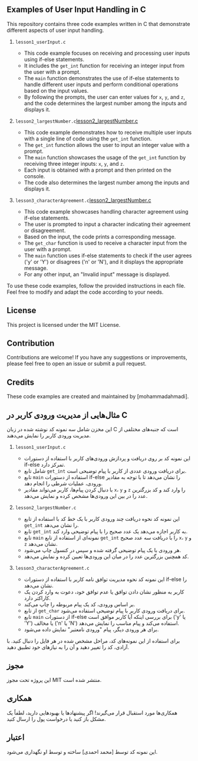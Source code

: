 ## Examples of User Input Handling in C

This repository contains three code examples written in C that demonstrate different aspects of user input handling.

1. `lesson1_userInput.c`
   - This code example focuses on receiving and processing user inputs using if-else statements.
   - It includes the `get_int` function for receiving an integer input from the user with a prompt.
   - The `main` function demonstrates the use of if-else statements to handle different user inputs and perform conditional operations based on the input values.
   - By following the prompts, the user can enter values for `x`, `y`, and `z`, and the code determines the largest number among the inputs and displays it.

2. `lesson2_largestNumber.c`[lesson2_largestNumber.c](lesson2_largestNumber.c)
   - This code example demonstrates how to receive multiple user inputs with a single line of code using the `get_int` function.
   - The `get_int` function allows the user to input an integer value with a prompt.
   - The `main` function showcases the usage of the `get_int` function by receiving three integer inputs: `x`, `y`, and `z`.
   - Each input is obtained with a prompt and then printed on the console.
   - The code also determines the largest number among the inputs and displays it.

3. `lesson3_characterAgreement.c`[lesson2_largestNumber.c](lesson2_largestNumber.c)
   - This code example showcases handling character agreement using if-else statements.
   - The user is prompted to input a character indicating their agreement or disagreement.
   - Based on the input, the code prints a corresponding message.
   - The `get_char` function is used to receive a character input from the user with a prompt.
   - The `main` function uses if-else statements to check if the user agrees ('y' or 'Y') or disagrees ('n' or 'N'), and it displays the appropriate message.
   - For any other input, an "Invalid input" message is displayed.

To use these code examples, follow the provided instructions in each file. Feel free to modify and adapt the code according to your needs.

## License

This project is licensed under the MIT License.

## Contribution

Contributions are welcome! If you have any suggestions or improvements, please feel free to open an issue or submit a pull request.

## Credits

These code examples are created and maintained by [mohammadahmadi].

## مثال‌هایی از مدیریت ورودی کاربر در C

این مخزن شامل سه نمونه کد نوشته شده در زبان C است که جنبه‌های مختلفی از مدیریت ورودی کاربر را نمایش می‌دهند.

1. `lesson1_userInput.c`
   - این نمونه کد بر روی دریافت و پردازش ورودی‌های کاربر با استفاده از دستورات if-else تمرکز دارد.
   - شامل تابع `get_int` برای دریافت ورودی عددی از کاربر با پیام توضیحی است.
   - تابع `main` استفاده از دستورات if-else را نشان می‌دهد تا با توجه به مقادیر ورودی، عملیات شرطی را انجام دهد.
   - با دنبال کردن پیام‌ها، کاربر می‌تواند مقادیر `x`، `y` و `z` را وارد کند و کد بزرگترین عدد را در بین این ورودی‌ها مشخص کرده و نمایش می‌دهد.

2. `lesson2_largestNumber.c`
   - این نمونه کد نحوه دریافت چند ورودی کاربر با یک خط کد با استفاده از تابع `get_int` را نشان می‌دهد.
   - تابع `get_int` به کاربر اجازه می‌دهد یک عدد صحیح را با پیام توضیحی وارد کند.
   - تابع `main` نمونه‌ای از استفاده از تابع `get_int` را با دریافت سه عدد صحیح `x`، `y` و `z` نشان می‌دهد.
   - هر ورودی با یک پیام توضیحی گرفته شده و سپس در کنسول چاپ می‌شود.
   - کد همچنین بزرگترین عدد را در میان این ورودی‌ها تعیین کرده و نمایش می‌دهد.

3. `lesson3_characterAgreement.c`
   - این نمونه کد نحوه مدیریت توافق نامه کاربر با استفاده از دستورات if-else را نشان می‌دهد.
   - کاربر به منظور نشان دادن توافق یا عدم توافق خود، دعوت به وارد کردن یک کاراکتر دارد.
   - بر اساس ورودی، کد یک پیام مربوطه را چاپ می‌کند.
   - از تابع `get_char` برای دریافت ورودی کاربر با پیام توضیحی استفاده می‌شود.
   - تابع `main` از دستورات if-else برای بررسی اینکه آیا کاربر موافق است ('y' یا 'Y') یا مخالف ('n' یا 'N') استفاده می‌کند و پیام مناسب را نمایش می‌دهد.
   - برای هر ورودی دیگر، پیام "ورودی نامعتبر" نمایش داده می‌شود.

برای استفاده از این نمونه‌های کد، مراحل مشخص شده در هر فایل را دنبال کنید. با آزادی، کد را تغییر دهید و آن را به نیازهای خود تطبیق دهید.

## مجوز

این پروژه تحت مجوز MIT منتشر شده است.

## همکاری

همکاری‌ها مورد استقبال قرار می‌گیرند! اگر پیشنهادها یا بهبودهایی دارید، لطفاً یک مشکل باز کنید یا درخواست پول را ارسال کنید.

## اعتبار

این نمونه کد توسط [محمد احمدی] ساخته و توسط او نگهداری می‌شود.


